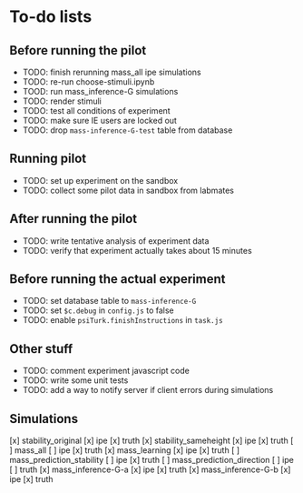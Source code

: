 # To-do lists

## Before running the pilot

* TODO: finish rerunning mass_all ipe simulations
* TODO: re-run choose-stimuli.ipynb
* TOOD: run mass_inference-G simulations
* TODO: render stimuli
* TODO: test all conditions of experiment
* TODO: make sure IE users are locked out
* TODO: drop `mass-inference-G-test` table from database

## Running pilot

* TODO: set up experiment on the sandbox
* TODO: collect some pilot data in sandbox from labmates

## After running the pilot

* TODO: write tentative analysis of experiment data
* TODO: verify that experiment actually takes about 15 minutes

## Before running the actual experiment

* TODO: set database table to `mass-inference-G`
* TODO: set `$c.debug` in `config.js` to false
* TODO: enable `psiTurk.finishInstructions` in `task.js`

## Other stuff

* TODO: comment experiment javascript code
* TODO: write some unit tests
* TODO: add a way to notify server if client errors during simulations

## Simulations

[x] stability_original
	[x] ipe
	[x] truth
[x] stability_sameheight
	[x] ipe
	[x] truth
[ ] mass_all
	[ ] ipe
	[x] truth
[x] mass_learning
	[x] ipe
	[x] truth
[ ] mass_prediction_stability
	[ ] ipe
	[x] truth
[ ] mass_prediction_direction
	[ ] ipe
	[ ] truth
[x] mass_inference-G-a
	[x] ipe
	[x] truth
[x] mass_inference-G-b
	[x] ipe
	[x] truth
